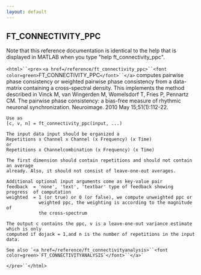 ```yaml
---
layout: default
---
```


##  FT_CONNECTIVITY_PPC

Note that this reference documentation is identical to the help that is displayed in MATLAB when you type "help ft_connectivity_ppc".

`<html>``<pre>`
    `<a href=/reference/ft_connectivity_ppc>``<font color=green>`FT_CONNECTIVITY_PPC`</font>``</a>` computes pairwise phase consistency or weighted pairwise phase
    consistency from a data-matrix containing a cross-spectral density. This implements
    the method described in Vinck M, van Wingerden M, Womelsdorf T, Fries P, Pennartz
    CM. The pairwise phase consistency: a bias-free measure of rhythmic neuronal
    synchronization. Neuroimage. 2010 May 15;51(1):112-22.
 
    Use as
    [c, v, n] = ft_connectivity_ppc(input, ...)
 
    The input data input should be organized a
    Repetitions x Channel x Channel (x Frequency) (x Time)
    or
    Repetitions x Channelcombination (x Frequency) (x Time)
 
    The first dimension should contain repetitions and should not contain an average
    already. Also, it should not consist of leave-one-out averages.
 
    Additional optional input arguments come as key-value pair
    feedback  = 'none', 'text', 'textbar' type of feedback showing progress  of computation
    weighted  = 1 (or true) or 0 (or false), we compute unweighted ppc or
                weighted ppc, the weighting is according to the magnitude of
                the cross-spectrum
 
    The output c contains the ppc, v is a leave-one-out variance estimate which is only
    computed if dojack = 1,and n is the number of repetitions in the input data.
 
    See also `<a href=/reference/ft_connectivityanalysis>``<font color=green>`FT_CONNECTIVITYANALYSIS`</font>``</a>`
`</pre>``</html>`

